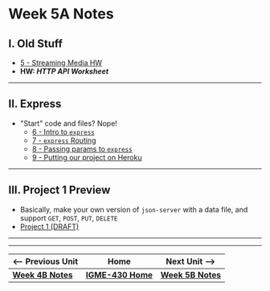 # Week 5A Notes

## I. Old Stuff
- [ 5 - Streaming Media HW](../exercises/5-streaming-media.md)
- **HW: *HTTP API Worksheet***
 
---

## II. Express
- "Start" code and files? Nope!
  - [6 - Intro to `express`](../exercises/6-intro-to-express.md)
  - [7 - `express` Routing](../exercises/7-express-routing.md)
  - [8 - Passing params to `express`](../exercises/8-passing-params-in-express.md)
  - [9 - Putting our project on Heroku](../exercises/9-putting-project-on-heroku.md)

---

## III. Project 1 Preview
- Basically, make your own version of `json-server` with a data file, and support `GET`, `POST`, `PUT`, `DELETE`
- [Project 1 (DRAFT)](../projects/project-1.md)

---
---

| <-- Previous Unit | Home | Next Unit -->
| --- | --- | --- 
|   [**Week 4B Notes**](04B.md)  |  [**IGME-430 Home**](../) | [**Week 5B Notes**](05B.md)
